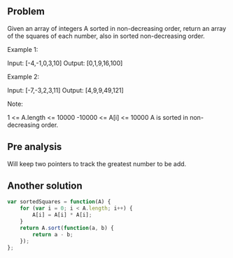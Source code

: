 ## Problem

Given an array of integers A sorted in non-decreasing order, return an array of the squares of each number, also in sorted non-decreasing order.

Example 1:

Input: [-4,-1,0,3,10]
Output: [0,1,9,16,100]

Example 2:

Input: [-7,-3,2,3,11]
Output: [4,9,9,49,121]

Note:

1 <= A.length <= 10000
-10000 <= A[i] <= 10000
A is sorted in non-decreasing order.

## Pre analysis

Will keep two pointers to track the greatest number to be add.

## Another solution

```javascript
var sortedSquares = function(A) {
	for (var i = 0; i < A.length; i++) {
		A[i] = A[i] * A[i];
	}
	return A.sort(function(a, b) {
		return a - b;
	});
};
```
